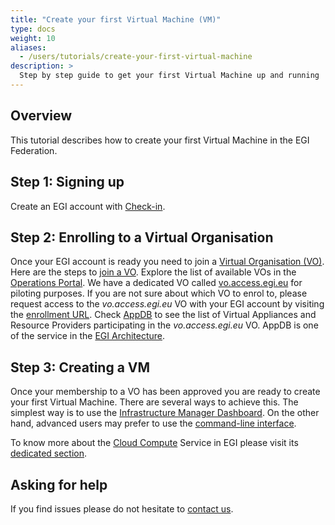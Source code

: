 ```yaml
---
title: "Create your first Virtual Machine (VM)"
type: docs
weight: 10
aliases:
  - /users/tutorials/create-your-first-virtual-machine
description: >
  Step by step guide to get your first Virtual Machine up and running
---
```


## Overview

This tutorial describes how to create your first Virtual Machine in the EGI Federation.

## Step 1: Signing up

Create an EGI account with [Check-in](../../../aai/check-in/signup).

## Step 2: Enrolling to a Virtual Organisation

Once your EGI account is ready you need to join a
[Virtual Organisation (VO)](https://confluence.egi.eu/display/EGIG/Virtual+organisation).
Here are the steps to [join a VO](../../../aai/check-in/joining-virtual-organisation/).
Explore the list of available VOs in the
[Operations Portal](https://operations-portal.egi.eu/vo/a/list).
We have a dedicated VO called
[vo.access.egi.eu](https://operations-portal.egi.eu/vo/view/voname/vo.access.egi.eu)
for piloting purposes. If you are not sure about which VO to enrol to, please request
access to the _vo.access.egi.eu_ VO with your EGI account by visiting the
[enrollment URL](https://aai.egi.eu/registry/co_petitions/start/coef:240). Check
[AppDB](https://appdb.egi.eu/store/vo/vo.access.egi.eu) to see the list of
Virtual Appliances and Resource Providers participating in the _vo.access.egi.eu_ VO.
AppDB is one of the service in the
[EGI Architecture](../../../getting-started/architecture/).

## Step 3: Creating a VM

Once your membership to a VO has been approved you are ready to create your first
Virtual Machine. There are several ways to achieve this. The simplest way is to
use the
[Infrastructure Manager Dashboard](../../../compute/orchestration/im/dashboard).
On the other hand, advanced users
may prefer to use the [command-line interface](../../../getting-started/cli).

To know more about the [Cloud Compute](https://www.egi.eu/service/cloud-compute/)
Service in EGI please visit its [dedicated section](../../../compute/cloud-compute).

## Asking for help

If you find issues please do not hesitate to [contact us](../../../../support/).
